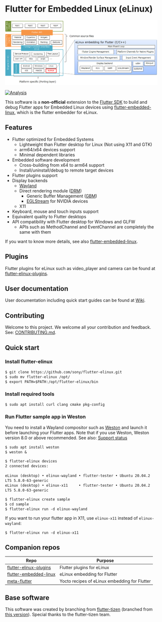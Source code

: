 # Flutter for Embedded Linux (eLinux)
![flutter-elinux](doc/overview.png)

[![Analysis](https://github.com/sony/flutter-elinux/actions/workflows/analysis.yml/badge.svg)](https://github.com/sony/flutter-elinux/actions/workflows/analysis.yml)

This software is a **non-official** extension to the [Flutter SDK](https://github.com/flutter/flutter) to build and debug Flutter apps for Embedded Linux devices using [flutter-embedded-linux](https://github.com/sony/flutter-embedded-linux), which is the flutter embedder for eLinux.

## Features
- Flutter optimized for Embedded Systems
  - Lightweight than Flutter desktop for Linux (Not using X11 and GTK)
  - arm64/x64 devices support
  - Minimal dependent libraries
- Embedded software development
  - Cross-building from x64 to arm64 support
  - Install/uninstall/debug to remote target devices
- Flutter plugins support
- Display backends
  - [Wayland](https://wayland.freedesktop.org/)
  - Direct rendering module ([DRM](https://en.wikipedia.org/wiki/Direct_Rendering_Manager))
    - Generic Buffer Management ([GBM](https://en.wikipedia.org/wiki/Mesa_(computer_graphics)))
    - [EGLStream](https://docs.nvidia.com/drive/drive_os_5.1.6.1L/nvvib_docs/index.html#page/DRIVE_OS_Linux_SDK_Development_Guide/Graphics/graphics_eglstream_user_guide.html) for NVIDIA devices
  - X11
- Keyboard, mouse and touch inputs support
- Equivalent quality to Flutter desktops
- API compatibility with Flutter desktop for Windows and GLFW
  - APIs such as MethodChannel and EventChannel are completely the same with them

If you want to know more details, see also [flutter-embedded-linux](https://github.com/sony/flutter-embedded-linux).

## Plugins
Flutter plugins for eLinux such as video_player and camera can be found at [flutter-elinux-plugins](https://github.com/sony/flutter-elinux-plugins).

## User documentation
User documentation including quick start guides can be found at [Wiki](https://github.com/sony/flutter-elinux/wiki).

## Contributing
Welcome to this project. We welcome all your contribution and feedback. See: [CONTRIBUTING.md](CONTRIBUTING.md).

## Quick start
### Install flutter-elinux
```Shell
$ git clone https://github.com/sony/flutter-elinux.git
$ sudo mv flutter-elinux /opt/
$ export PATH=$PATH:/opt/flutter-elinux/bin
```

### Install required tools
```Shell
$ sudo apt install curl clang cmake pkg-config
```

### Run Flutter sample app in Weston
You need to install a Wayland compositor such as [Weston](https://gitlab.freedesktop.org/wayland/weston/-/tree/master) and launch it before launching your Flutter apps. Note that if you use Weston, Weston version 8.0 or above recommended. See also: [Support status](https://github.com/sony/flutter-elinux/wiki/Support-status)

```Shell
$ sudo apt install weston
$ weston &
```

```Shell
$ flutter-elinux devices
2 connected devices:

eLinux (desktop) • elinux-wayland • flutter-tester • Ubuntu 20.04.2 LTS 5.8.0-63-generic
eLinux (desktop) • elinux-x11     • flutter-tester • Ubuntu 20.04.2 LTS 5.8.0-63-generic
```

```Shell
$ flutter-elinux create sample
$ cd sample
$ flutter-elinux run -d elinux-wayland
```

If you want to run your flutter app in X11, use `elinux-x11` instead of `elinux-wayland`:
```Shell
$ flutter-elinux run -d elinux-x11
```

## Companion repos
| Repo | Purpose |
| ------------- | ------------- |
| [flutter-elinux-plugins](https://github.com/sony/flutter-elinux-plugins) | Flutter plugins for eLinux |
| [flutter-embedded-linux](https://github.com/sony/flutter-embedded-linux) | eLinux embedding for Flutter |
| [meta-flutter](https://github.com/sony/meta-flutter) | Yocto recipes of eLinux embedding for Flutter |

## Base software
This software was created by branching from [flutter-tizen](https://github.com/flutter-tizen/flutter-tizen) (branched from [this version](https://github.com/flutter-tizen/flutter-tizen/commit/ed128233c0bce33c77dd0df69afa59f0888d2d00)). Special thanks to the flutter-tizen team.
